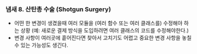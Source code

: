 ### 냄새 8. 산탄총 수술 (Shotgun Surgery)
- 어떤 한 변경이 생겼을때 여러 모듈을 (여러 함수 또는 여러 클래스를) 수정해야 하는 상황
  (예: 새로운 결제 방식을 도입하려면 여러 클래스의 코드를 수정해야한다.)
- 변경 사항이 여러곳에 흩어진다면 찾아서 고치기도 어렵고 중요한 변경 사항을 놓칠 수 있는 가능성도 생긴다.
